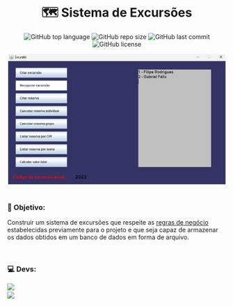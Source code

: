 <h1 align="center">🗺️ Sistema de Excursões</h1>
<p align="center">
  <img alt="GitHub top language" src="https://img.shields.io/github/languages/top/filipe-rds/Projeto1-POO?color=black">
  <img alt="GitHub repo size" src="https://img.shields.io/github/repo-size/filipe-rds/Projeto1-POO?color=black">
  <img alt="GitHub last commit" src="https://img.shields.io/github/last-commit/filipe-rds/Projeto1-POO?color=black">
  <img alt="GitHub license" src="https://img.shields.io/github/license/filipe-rds/Projeto1-POO?color=black"><img>
</p>
<div align="center">
  <img src="./assets/preview.png" height="300" width="500"><br>
</div>
<div style="display: inline_block" ><br>
    <h3>👾 Objetivo:</h3>
    <p>Construir um sistema de excursões que respeite as <a href="https://github.com/filipe-rds/Projeto1-POO/blob/main/POO-projeto1-2023.2.pdf">regras de negócio</a> estabelecidas previamente para o projeto e que seja capaz de armazenar os dados obtidos em um banco de dados em forma de arquivo.</p>
</div>

<div style="display: inline_block" ><br>
  <h3>💻 Devs:</h3>
  <a align="center" href="https://github.com/filipe-rds" target="_blank"><img  src="https://img.shields.io/badge/Filipe_Rodrigues-000000?style=for-the-badge&logo=GitHub&logoColor=white" target="_blank"></a>
  <br>
  <a align="center" href="https://github.com/gfedacs" target="_blank"><img  src="https://img.shields.io/badge/Gabriel_Félix-000000?style=for-the-badge&logo=GitHub&logoColor=white" target="_blank"></a>
</div>




